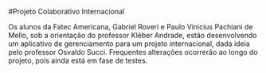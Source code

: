 ﻿#Projeto Colaborativo Internacional

Os alunos da Fatec Americana, Gabriel Roveri e Paulo Vinicius Pachiani de Mello, sob a orientação do professor Kléber Andrade, estão desenvolvendo
um aplicativo de gerenciamento para um projeto internacional, dada ideia pelo professor Osvaldo Succi.
Frequentes alterações ocorrerão ao longo do projeto, pois ainda está em fase de testes.

